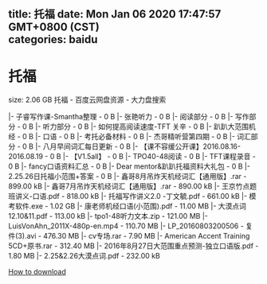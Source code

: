 
title: 托福
date: Mon Jan 06 2020 17:47:57 GMT+0800 (CST)    
categories: baidu
---

# 托福
size: 2.06 GB
 托福 - 百度云网盘资源 - 大力盘搜索
 
|- 子睿写作课-Smantha整理 - 0 B
|- 张艳听力 - 0 B
|- 阅读部分 - 0 B
|- 写作部分 - 0 B
|- 听力部分 - 0 B
|- 如何提高阅读速度-TFT 关辛 - 0 B
|- 趴趴大范围机经 - 0 B
|- 口语 - 0 B
|- 考托必备材料 - 0 B
|- 杰哥精听营第四期 - 0 B
|- 词汇部分 - 0 B
|- 八月早间词汇每日更新 - 0 B
|- 【课不容缓公开课】2016.08.16-2016.08.19 - 0 B
|- 【V1.5all】 - 0 B
|- TPO40-48阅读 - 0 B
|- TFT课程录音 - 0 B
|- fancy口语资料汇总 - 0 B
|- Dear mentor&趴趴托福资料大礼包 - 0 B
|- 2.25.26日托福小范围+答案 - 0 B
|- 鑫哥8月吊炸天机经词汇【通用版】.rar - 899.00 kB
|- 鑫哥7月吊炸天机经词汇【通用版】.rar - 890.00 kB
|- 王京竹点题班讲义-口语.pdf - 818.00 kB
|- 托福写作讲义2.0  -丁文毓.pdf - 661.00 kB
|- 模考软件.exe - 1.02 GB
|- 康老师机经口语(小范围).pdf - 11.00 MB
|- 大漠点词12.10&11.pdf - 113.00 kB
|- tpo1-48听力文本.zip - 121.00 MB
|- LuisVonAhn_2011X-480p-en.mp4 - 110.70 MB
|- LP_20160803200506 - 复件(3).avi - 476.30 MB
|- cv专场.rar - 7.90 MB
|- American Accent Training 5CD+原书.rar - 312.40 MB
|- 2016年8月27日大范围重点预测-独立口语版.pdf - 1.80 MB
|- 2.25&2.26大漠点词.pdf - 232.00 kB

[How to download](https://bpcam.bemobtrk.com/go/2ceec3aa-1ca2-46d6-b9ff-aaa5c184517c?jno=2298)